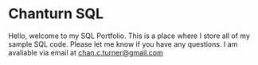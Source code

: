 # Chanturn SQL
Hello, welcome to my SQL Portfolio. This is a place where I store all of my sample SQL code. Please let me know if you have any questions. I am avaliable via email at chan.c.turner@gmail.com
